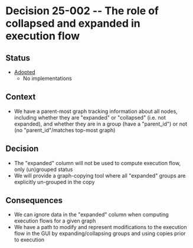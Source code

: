 # Decision 25-002 -- The role of collapsed and expanded in execution flow 

## Status

- [Adopted](https://github.com/JNmpi/pyiron_core/pull/57)
  - No implementations


## Context

- We have a parent-most graph tracking information about all nodes, including whether they are "expanded" or "collapsed" (i.e. not expanded), and whether they are in a group (have a "parent_id") or not (no "parent_id"/matches top-most graph)


## Decision

- The "expanded" column will not be used to compute execution flow, only (un)grouped status
- We will provide a graph-copying tool where all "expanded" groups are explicitly un-grouped in the copy


## Consequences

- We can ignore data in the "expanded" column when computing execution flows for a given graph
- We have a path to modify and represent modifications to the execution flow in the GUI by expanding/collapsing groups and using copies prior to execution
